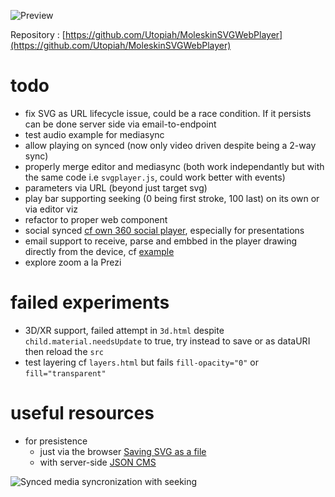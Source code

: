 ![Preview](https://cdn.glitch.com/419d7c35-9ec2-4d43-b954-c849f74954f6%2F2019-07-22_fast.gif?v=1563825275693)

Repository : [https://github.com/Utopiah/MoleskinSVGWebPlayer](https://github.com/Utopiah/MoleskinSVGWebPlayer)

# todo
- fix SVG as URL lifecycle issue, could be a race condition. If it persists can be done server side via email-to-endpoint
- test audio example for mediasync
- allow playing on synced (now only video driven despite being a 2-way sync)
- properly merge editor and mediasync (both work independantly but with the same code i.e `svgplayer.js`,  could work better with events)
- parameters via URL (beyond just target svg)
- play bar supporting seeking (0 being first stroke, 100 last) on its own or via editor viz
- refactor to proper web component
- social synced [cf own 360 social player](https://glitch.com/edit/#!/localvideo-webxr-coplay), especially for presentations
- email support to receive, parse and embbed in the player drawing directly from the device, cf [example](http://svg-player.glitch.me/moleskine.html?url=https://email-to-endpoint.glitch.me/svgs/e-notebook1_(June2019)_p23_20190726.svg)
- explore zoom a la Prezi

# failed experiments
- 3D/XR support, failed attempt in `3d.html` despite `child.material.needsUpdate` to true, try instead to save or as dataURI then reload the `src`
- test layering cf `layers.html` but fails `fill-opacity="0"` or `fill="transparent"`

# useful resources

- for presistence
  - just via the browser [Saving SVG as a file](https://stackoverflow.com/questions/2483919/how-to-save-svg-canvas-to-local-filesystem)
  - with server-side [JSON CMS](https://glitch.com/edit/#!/cms-json)
  
![Synced media syncronization with seeking](https://cdn.glitch.com/419d7c35-9ec2-4d43-b954-c849f74954f6%2Fseeking.gif?v=1564070503655)